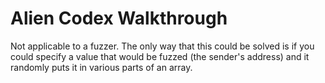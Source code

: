 # Alien Codex Walkthrough
Not applicable to a fuzzer. The only way that this could be solved is if you could specify a value that would be fuzzed (the sender's address) and it randomly puts it in various parts of an array. 